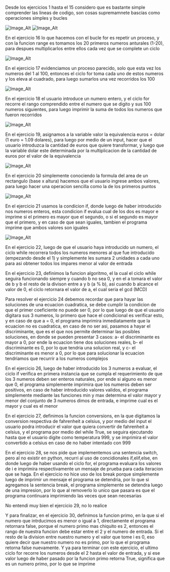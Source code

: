Desde los ejercicios 1 hasta el 15 considero que es bastante simple comprender las lineas de codigo, son cosas supremamnete bascias como operaciones simples y bucles

![Image_Alt](https://github.com/SANPEREZAL/TareaN1/blob/037659a2998e6fd6628b267dde37de35700b56e4/1-8.jpg)
![Image_Alt](https://github.com/SANPEREZAL/TareaN1/blob/2e849db02420b34ae3e09c24b1b0a2185ff11090/9-15.jpg)

En el ejercicio 16 lo que hacemos con el bucle for es repetir un proceso, y con la funcion range es tomamos los 20 primeros numeros anturales (1-20), para despues multiplicarlos entre ellos cada vez que se complete un ciclo

![Image_Alt](https://github.com/SANPEREZAL/TareaN1/blob/b313bbffb03a50c87e2a140388dc490af68246db/16.jpg)

En el ejercicio 17 evidenciamos un proceso parecido, solo que esta vez los numeros del 1 al 100, entonces el ciclo for toma cada uno de estos numeros y los eleva al cuadrado, para luego sumarlos una vez recorridos los 100

![Image_Alt](https://github.com/SANPEREZAL/TareaN1/blob/96c9bc96a7fb1567701fa18e87b49f8eb54cf74a/17.jpg)

En el ejercicio 18 el usuario introduce un numero entero, y el ciclo for recorre el rango comprendido entre el numero que se digito y sus 100 numeros siguientes, para luego imprimir la suma de todos los numeros que fueron recorridos

![Image_Alt](https://github.com/SANPEREZAL/TareaN1/blob/6254ba2107d12fc2f8faf5efa4187e039b6efbb1/18.jpg)

En el ejercicio 19, asignamos a la variable valor la equivalencia euros = dolar (1 euro = 1.09 dolares), para luego por medio de un input, hacer que el usuario introduzca la cantidad de euros que quiere transformar, y luego que la variable dolar este determinada por la multiplicacion de la cantidad de euros por el valor de la equivalencia

![Image_Alt](https://github.com/SANPEREZAL/TareaN1/blob/ca93f76508315da138be9de9826c041d2a879bcf/19.jpg)

En el ejercicio 20 simplemente conociendo la formula del area de un rectangulo (base x altura) hacemos que el usuario ingrese ambos valores, para luego hacer una operacion sencilla como la de los primeros puntos

![Image_Alt](https://github.com/SANPEREZAL/TareaN1/blob/673ae5dd7d961a97f05ff47982fdb14596005e5c/20.jpg)

En el ejercicio 21 usamos la condicion if, donde luego de haber introducido nos numeros enteros, esta condicion if evalua cual de los dos es mayor e imprime si el primero es mayor que el segundo, o si el segundo es mayor que el primero, y en caso de que sean iguales, tambien el programa imprime que ambos valores son iguales

![Image_Alt](https://github.com/SANPEREZAL/TareaN1/blob/63513c2ee06b8dd6ff53cdbe3f9f0dfe634c8472/21.jpg)

En el ejercicio 22, luego de que el usuario haya introducido un numero, el ciclo while recorrera todos los numeros menores al que fue introducido (empezando desde el 1) y simplemente les sumara 2 unidades a cada uno para asi obtener todos los impares menor al valor de entrada

En el ejercicio 23, definimos la funcion algoritmo, el la cual el ciclo while seguira funcionando siempre y cuando b no sea 0, y en el a tomara el valor de b y b el resto de la divison entre a y b (a % b), asi cuando b alcance el valor de 0, el ciclo retornara el valor de a, el cual seria el gcd (MCD)

Para resolver el ejercicio 24 debemos recordar que para hayar las soluciones de una ecuacion cuadratica, se debe cumplir la condicion de que el primer coeficiente no puede ser 0, por lo que luego de que el usuario digitara sus 3 numeros, lo primero que hace el condicional es verificar esto, y en caso de que a = 0, el programa imprimira inmediatamente que la ecuacion no es cuadratica, en caso de no ser asi, pasamos a hayar el discriminante, que es el que nos permite determinar las posibles soluciones, en donde se pueden presentar 3 casos: a- el discriminante es mayor a 0, por ende la ecuacion tiene dos soluciones reales, b- el discriminante es 0, por lo que tendria una solucion real, y c- el discriminante es menor a 0, por lo que para solucionar la ecuacion tendriamos que recurrir a los numeros complejos

En el ejercicio 26, luego de haber introducido los 3 numeros a evaluar, el ciclo if verifica en primera instancia que se cumpla el requerimiento de que los 3 numeros deben ser enteros naturales, por ende si alguno es menor que 0, el programa simplemente imprimira que los numeros deben ser positivos, en caso de haber introducido valores validos, el programa simplemente mediante las funciones min y max determina el valor mayor y menor del conjunto de 3 numeros dimos de entrada, e imprime cual es el mayor y cual es el menor

En el ejercicio 27, definimos la funcion conversions, en la que digitamos la conversion respectiva de fahrenheit a celsius, y por medio del input el usuario podra introducir el valor que quiera convertir de fahrenheit a celsius, y el programa por medio del while True, se seguira ejecutando hasta que el usuario digite como temperatura 999, y se imprimira el valor convertido a celsius en caso de no haber intentado con 999

En el ejercicio 28, se nos pide que implementemos una sentencia switch, pero al no existir en python, recurri al uso de concidionales if,elif,else, en donde luego de haber usando el ciclo for, el programa evaluara los valores de i e imprimira respectivamente un mensaje de prueba para cada iteracion que se haga. En el ejercicio no hice uso de los break porque simplemente luego de imprimir un mensaje el programa se detendria, por lo que si agregamos la sentencia break, el programa simplemente se detendra luego de una impresion, por lo que al removerlo lo unico que pasara es que el programa continuara imprimiendo las veces que sean necesarias

No entendi muy bien el ejercicio 29, no lo realice

Y para finalizar, en el ejercicio 30, definimos la funcion primo, en la que si el numero que intrducimos es menor o igual a 1, directamente el programa retornara false, porque el numero primo mas chiquito es 2, entonces el rango de nuestra funcion debe estar entre el 2 y el numero de entrada. Si el resto de la division entre nuestro numero y el valor que tome i es 0, eso quiere decir que nuestro numero no es primo, por lo que el programa retorna false nuevamente. Y ya para terminar con este ejercicio, el ultimo ciclo for recorre los numeros desde el 2 hasta el valor de entrada, y si ese valor luego de haber pasado por la funcion primo retorna True, significa que es un numero primo, por lo que se imprime
